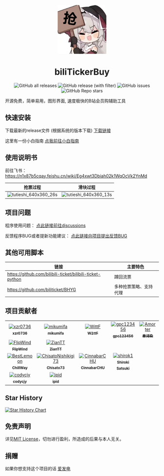 <div align="center">
  <a href="https://github.com/mikumifa/biliTickerBuy" target="_blank">
    <img width="160" src="assets/icon.ico" alt="logo">
  </a>
  <h1 id="koishi">biliTickerBuy</h1>

![GitHub all releases](https://img.shields.io/github/downloads/mikumifa/biliTickerBuy/total)
![GitHub release (with filter)](https://img.shields.io/github/v/release/mikumifa/biliTickerBuy)
![GitHub issues](https://img.shields.io/github/issues/mikumifa/biliTickerBuy)
![GitHub Repo stars](https://img.shields.io/github/stars/mikumifa/biliTickerBuy)

</div>

开源免费，简单易用，图形界面, 速度极快的B站会员购辅助工具


## 快速安装

下载最新的release文件 (根据系统的版本下载) [下载链接](https://github.com/mikumifa/biliTickerBuy/releases) 

这里有一份小白指南 [点我前往小白指南](https://github.com/mikumifa/biliTickerBuy/wiki/%E5%B0%8F%E7%99%BD%E4%B8%8B%E8%BD%BD%E6%8C%87%E5%8D%97)

## 使用说明书
前往飞书： https://n1x87b5cqay.feishu.cn/wiki/Eg4xwt3Dbiah02k1WqOcVk2YnMd

| 抢票过程                                                     | 滑块过程                                                     |
| ------------------------------------------------------------ | ------------------------------------------------------------ |
| ![tutieshi_640x360_26s](https://github.com/mikumifa/biliTickerBuy/assets/99951454/be7c072a-7449-4df9-aeb5-fca0c49b0a0e) | ![tutieshi_640x360_13s](https://github.com/mikumifa/biliTickerBuy/assets/99951454/508e7c08-2cdd-42a9-9529-34f74e08036e) |

## 项目问题

程序使用问题： [点此链接前往discussions](https://github.com/mikumifa/biliTickerBuy/discussions)

反馈程序BUG或者提新功能建议： [点此链接向项目提出反馈BUG](https://github.com/mikumifa/biliTickerBuy/issues/new/choose)

## 其他可用脚本

| 链接                                                      | 主要特色               |
| --------------------------------------------------------- | ---------------------- |
| https://github.com/bilibili-ticket/bilibili-ticket-python | 蹲回流票               |
| https://github.com/biliticket/BHYG                        | 多种抢票策略、支持代理 |

## 项目贡献者

<!-- readme: collaborators,contributors -start -->
<table>
	<tbody>
		<tr>
            <td align="center">
                <a href="https://github.com/xzr0736">
                    <img src="https://avatars.githubusercontent.com/u/104724797?v=4" width="100;" alt="xzr0736"/>
                    <br />
                    <sub><b>xzr0736</b></sub>
                </a>
            </td>
            <td align="center">
                <a href="https://github.com/mikumifa">
                    <img src="https://avatars.githubusercontent.com/u/99951454?v=4" width="100;" alt="mikumifa"/>
                    <br />
                    <sub><b>mikumifa</b></sub>
                </a>
            </td>
            <td align="center">
                <a href="https://github.com/WittF">
                    <img src="https://avatars.githubusercontent.com/u/108567138?v=4" width="100;" alt="WittF"/>
                    <br />
                    <sub><b>W1ttF</b></sub>
                </a>
            </td>
            <td align="center">
                <a href="https://github.com/gpc123456">
                    <img src="https://avatars.githubusercontent.com/u/78298238?v=4" width="100;" alt="gpc123456"/>
                    <br />
                    <sub><b>gpc123456</b></sub>
                </a>
            </td>
            <td align="center">
                <a href="https://github.com/Amorter">
                    <img src="https://avatars.githubusercontent.com/u/63935225?v=4" width="100;" alt="Amorter"/>
                    <br />
                    <sub><b>秦诗染</b></sub>
                </a>
            </td>
            <td align="center">
                <a href="https://github.com/howarlii">
                    <img src="https://avatars.githubusercontent.com/u/63032487?v=4" width="100;" alt="howarlii"/>
                    <br />
                    <sub><b>HowarLi</b></sub>
                </a>
            </td>
            <td align="center">
                <a href="https://github.com/xmbhjQAQ">
                    <img src="https://avatars.githubusercontent.com/u/72352414?v=4" width="100;" alt="xmbhjQAQ"/>
                    <br />
                    <sub><b>xmbhjQAQ</b></sub>
                </a>
            </td>
		</tr>
		<tr>
            <td align="center">
                <a href="https://github.com/FlipWind">
                    <img src="https://avatars.githubusercontent.com/u/89458091?v=4" width="100;" alt="FlipWind"/>
                    <br />
                    <sub><b>FlipWind</b></sub>
                </a>
            </td>
            <td align="center">
                <a href="https://github.com/ZianTT">
                    <img src="https://avatars.githubusercontent.com/u/53261506?v=4" width="100;" alt="ZianTT"/>
                    <br />
                    <sub><b>ZianTT</b></sub>
                </a>
            </td>
		</tr>
		<tr>
            <td align="center">
                <a href="https://github.com/BestLemoon">
                    <img src="https://avatars.githubusercontent.com/u/53417050?v=4" width="100;" alt="BestLemoon"/>
                    <br />
                    <sub><b>ChillWay</b></sub>
                </a>
            </td>
            <td align="center">
                <a href="https://github.com/ChisatoNishikigi73">
                    <img src="https://avatars.githubusercontent.com/u/89033115?v=4" width="100;" alt="ChisatoNishikigi73"/>
                    <br />
                    <sub><b>Chisato73</b></sub>
                </a>
            </td>
            <td align="center">
                <a href="https://github.com/CinnabarCHU">
                    <img src="https://avatars.githubusercontent.com/u/79802118?v=4" width="100;" alt="CinnabarCHU"/>
                    <br />
                    <sub><b>CinnabarCHU</b></sub>
                </a>
            </td>
            <td align="center">
                <a href="https://github.com/shirok1">
                    <img src="https://avatars.githubusercontent.com/u/12044683?v=4" width="100;" alt="shirok1"/>
                    <br />
                    <sub><b>Shiroki Satsuki</b></sub>
                </a>
            </td>
		</tr>
		<tr>
            <td align="center">
                <a href="https://github.com/codycjy">
                    <img src="https://avatars.githubusercontent.com/u/64593412?v=4" width="100;" alt="codycjy"/>
                    <br />
                    <sub><b>codycjy</b></sub>
                </a>
            </td>
            <td align="center">
                <a href="https://github.com/ipid">
                    <img src="https://avatars.githubusercontent.com/u/5251264?v=4" width="100;" alt="ipid"/>
                    <br />
                    <sub><b>ipid</b></sub>
                </a>
            </td>
		</tr>
	<tbody>
</table>
<!-- readme: collaborators,contributors -end -->


## Star History

[![Star History Chart](https://api.star-history.com/svg?repos=mikumifa/biliTickerBuy&type=Date)](https://star-history.com/#mikumifa/biliTickerBuy&Date)

## 免责声明

详见[MIT License](./LICENSE)，切勿进行盈利，所造成的后果与本人无关。

## 捐赠

如果你想支持这个项目的话 [爱发电](https://afdian.com/a/mikumifa)

